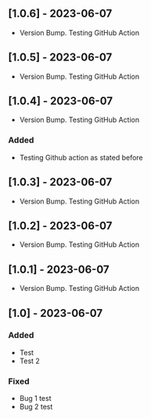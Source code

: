 ## [1.0.6] - 2023-06-07
- Version Bump. Testing GitHub Action
## [1.0.5] - 2023-06-07
- Version Bump. Testing GitHub Action
## [1.0.4] - 2023-06-07
- Version Bump. Testing GitHub Action
### Added
- Testing Github action as stated before

## [1.0.3] - 2023-06-07
- Version Bump. Testing GitHub Action

## [1.0.2] - 2023-06-07
- Version Bump. Testing GitHub Action

## [1.0.1] - 2023-06-07
- Version Bump. Testing GitHub Action

## [1.0] - 2023-06-07
### Added
- Test
- Test 2

### Fixed
- Bug 1 test
- Bug 2 test